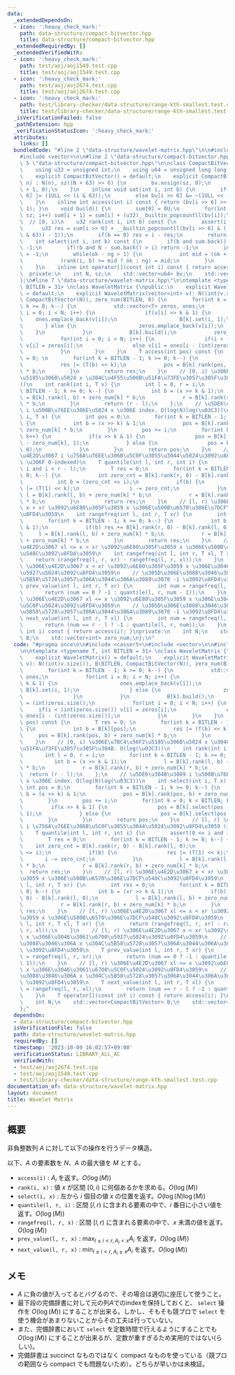 ```yaml
---
data:
  _extendedDependsOn:
  - icon: ':heavy_check_mark:'
    path: data-structure/compact-bitvector.hpp
    title: data-structure/compact-bitvector.hpp
  _extendedRequiredBy: []
  _extendedVerifiedWith:
  - icon: ':heavy_check_mark:'
    path: test/aoj/aoj1549.test.cpp
    title: test/aoj/aoj1549.test.cpp
  - icon: ':heavy_check_mark:'
    path: test/aoj/aoj2674.test.cpp
    title: test/aoj/aoj2674.test.cpp
  - icon: ':heavy_check_mark:'
    path: test/library-checker/data-structure/range-kth-smallest.test.cpp
    title: test/library-checker/data-structure/range-kth-smallest.test.cpp
  _isVerificationFailed: false
  _pathExtension: hpp
  _verificationStatusIcon: ':heavy_check_mark:'
  attributes:
    links: []
  bundledCode: "#line 2 \"data-structure/wavelet-matrix.hpp\"\n\n#include <cassert>\n\
    #include <vector>\n\n#line 2 \"data-structure/compact-bitvector.hpp\"\n\n#line\
    \ 5 \"data-structure/compact-bitvector.hpp\"\n\nclass CompactBitVector {\n  private:\n\
    \    using u32 = unsigned int;\n    using u64 = unsigned long long;\n\n  public:\n\
    \    explicit CompactBitVector() = default;\n    explicit CompactBitVector(int\
    \ n) : N(n), sz((N + 63) >> 6) {\n        bv.assign(sz, 0);\n        sum.assign(sz\
    \ + 1, 0);\n    }\n    inline void set(int i, int b) {\n        if(b) bv[i >>\
    \ 6] |= (1ULL << (i & 63));\n        else bv[i >> 6] &= ~(1ULL << (i & 63));\n\
    \    }\n    inline int access(int i) const { return (bv[i >> 6] >> (i & 63) &\
    \ 1); }\n    void build() {\n        sum[0] = 0U;\n        for(int i = 0; i <\
    \ sz; i++) sum[i + 1] = sum[i] + (u32)__builtin_popcountll(bv[i]);\n    }\n  \
    \  // [0, i)\n    u32 rank(int i, int b) const {\n        assert(i >= 0);\n  \
    \      u32 res = sum[i >> 6] + __builtin_popcountll(bv[i >> 6] & ((1ULL << (i\
    \ & 63)) - 1));\n        if(b == 0) res = i - res;\n        return res;\n    }\n\
    \    int select(int i, int b) const {\n        if(b and sum.back() > i) return\
    \ -1;\n        if(!b and N - sum.back() > i) return -1;\n        int ok = N, ng\
    \ = -1;\n        while(ok - ng > 1) {\n            int mid = (ok + ng) / 2;\n\
    \            (rank(i, b) >= mid ? ok : ng) = mid;\n        }\n        return ok;\n\
    \    }\n    inline int operator[](const int i) const { return access(i); }\n\n\
    \  private:\n    int N, sz;\n    std::vector<u64> bv;\n    std::vector<u32> sum;\n\
    };\n#line 7 \"data-structure/wavelet-matrix.hpp\"\n\ntemplate <typename T, int\
    \ BITLEN = 31> \nclass WaveletMatrix {\npublic:\n    explicit WaveletMatrix()\
    \ = default;\n    explicit WaveletMatrix(vector<int> v): N((int)v.size()), B(BITLEN,\
    \ CompactBitVector(N)), zero_num(BITLEN, 0) {\n        for(int k = BITLEN - 1;\
    \ k >= 0; k--) {\n            std::vector<T> zeros, ones;\n            for(int\
    \ i = 0; i < N; i++) {\n                if(v[i] >> k & 1) {\n                \
    \    ones.emplace_back(v[i]);\n                    B[k].set(i, 1);\n         \
    \       } else {\n                    zeros.emplace_back(v[i]);\n            \
    \    }\n            }\n            B[k].build();\n            zero_num[k] = (int)zeros.size();\n\
    \            for(int i = 0; i < N; i++) {\n                if(i < (int)zeros.size())\
    \ v[i] = zeros[i];\n                else v[i] = ones[i - (int)zeros.size()];\n\
    \            }\n        }\n    }\n    T access(int pos) const {\n        T res\
    \ = 0; \n        for(int k = BITLEN - 1; k >= 0; k--) {\n            int b = B[k][pos];\n\
    \            res |= (T(b) << k);\n            pos = B[k].rank(pos, b) + zero_num[k]\
    \ * b;\n        }\n        return res;\n    }\n    // [0, i) \u306E\u7BC4\u56F2\
    \u5185\u306B\u5024 x \u304C\u4F55\u500B\u51FA\u73FE\u3057\u305F\u304B. O(log(\u03C3\
    ))\n    int rank(int i, T x) {\n        int l = 0, r = i;\n        for(int k =\
    \ BITLEN - 1; k >= 0; k--) {\n            int b = (x >> k & 1);\n            l\
    \ = B[k].rank(l, b) + zero_num[k] * b;\n            r = B[k].rank(r, b) + zero_num[k]\
    \ * b;\n        }\n        return (r - l);\n    };\n    // \u5DE6\u304B\u3089\
    \ i \u500B\u76EE\u306E\u5024 x \u306E index. O(log(N)log(\u03C3))\n    int select(int\
    \ i, T x) {\n        int pos = 0;\n        for(int k = BITLEN - 1; k >= 0; k--)\
    \ {\n            int b = (x >> k) & 1;\n            pos = B[k].rank(pos, b) +\
    \ zero_num[k] * b;\n        }\n        pos += i;\n        for(int k = 0; k < BITLEN;\
    \ k++) {\n            if(x >> k & 1) {\n                pos = B[k].select(pos\
    \ - zero_num[k], 1);\n            } else {\n                pos = B[k].select(pos,\
    \ 0);\n            }\n        }\n        return pos;\n    }\n    // [l, r) \u306E\
    \u4E2D\u3067 i \u756A\u76EE\u306B\u5C0F\u3055\u3044\u5024\u3092\u8FD4\u3059 (i\
    \ \u306F 0-indexed)\n    T quantile(int l, int r, int i) {\n        assert(0 <=\
    \ i and i < r - l);\n        T res = 0;\n        for(int k = BITLEN - 1; k >=\
    \ 0; k--) {\n            int zero_cnt = B[k].rank(r, 0) - B[k].rank(l, 0);\n \
    \           int b = (zero_cnt <= i);\n            if(b) {\n                res\
    \ |= (T(1) << k);\n                i -= zero_cnt;\n            }\n           \
    \ l = B[k].rank(l, b) + zero_num[k] * b;\n            r = B[k].rank(r, b) + zero_num[k]\
    \ * b;\n        }\n        return res;\n    }\n    // [l, r) \u306E\u4E2D\u3067\
    \ x < xr \u3092\u6E80\u305F\u3059 x \u306E\u500B\u6570\u306E\u7DCF\u548C\u3092\
    \u8FD4\u3059\n    int rangefreq(int l, int r, T xr) {\n        int res = 0;\n\
    \        for(int k = BITLEN - 1; k >= 0; k--) {\n            int b = (xr >> k\
    \ & 1);\n            if(b) res += B[k].rank(r, 0) - B[k].rank(l, 0);\n       \
    \     l = B[k].rank(l, b) + zero_num[k] * b;\n            r = B[k].rank(r, b)\
    \ + zero_num[k] * b;\n        }\n        return res;\n    }\n    // [l, r) \u306E\
    \u4E2D\u3067 xl <= x < xr \u3092\u6E80\u305F\u3059 x \u306E\u500B\u6570\u306E\u7DCF\
    \u548C\u3092\u8FD4\u3059\n    int rangefreq(int l, int r, T xl, T xr) {\n    \
    \    return (rangefreq(l, r, xr) - rangefreq(l, r, xl));\n    }\n    // [l, r)\
    \ \u306E\u4E2D\u3067 x < xr \u3092\u6E80\u305F\u3059 x \u306E\u3046\u3061\u6700\
    \u5927\u5024\u3092\u8FD4\u3059\n    // \u305D\u306E\u3088\u3046\u306A x \u304C\
    \u5B58\u5728\u3057\u306A\u3044\u306A\u3089\u3070 -1 \u3092\u8FD4\u3059\n    T\
    \ prev_value(int l, int r, T xr) {\n        int num = rangefreq(l, r, xr);\n \
    \       return (num == 0 ? -1 : quantile(l, r, num - 1));\n    }\n    // [l, r)\
    \ \u306E\u4E2D\u3067 xl <= x \u3092\u6E80\u305F\u3059 x \u306E\u3046\u3061\u6700\
    \u5C0F\u5024\u3092\u8FD4\u3059\n    // \u305D\u306E\u3088\u3046\u306A x \u304C\
    \u5B58\u5728\u3057\u306A\u3044\u306A\u3089\u3070 -1 \u3092\u8FD4\u3059\n    T\
    \ next_value(int l, int r, T xl) {\n        int num = rangefreq(l, r, xl);\n \
    \       return (num == r - l ? -1 : quantile(l, r, num));\n    }\n    T operator[](const\
    \ int i) const { return access(i); }\nprivate:\n    int N;\n    std::vector<CompactBitVector>\
    \ B;\n    std::vector<int> zero_num;\n};\n"
  code: "#pragma once\n\n#include <cassert>\n#include <vector>\n\n#include \"compact-bitvector.hpp\"\
    \n\ntemplate <typename T, int BITLEN = 31> \nclass WaveletMatrix {\npublic:\n\
    \    explicit WaveletMatrix() = default;\n    explicit WaveletMatrix(vector<int>\
    \ v): N((int)v.size()), B(BITLEN, CompactBitVector(N)), zero_num(BITLEN, 0) {\n\
    \        for(int k = BITLEN - 1; k >= 0; k--) {\n            std::vector<T> zeros,\
    \ ones;\n            for(int i = 0; i < N; i++) {\n                if(v[i] >>\
    \ k & 1) {\n                    ones.emplace_back(v[i]);\n                   \
    \ B[k].set(i, 1);\n                } else {\n                    zeros.emplace_back(v[i]);\n\
    \                }\n            }\n            B[k].build();\n            zero_num[k]\
    \ = (int)zeros.size();\n            for(int i = 0; i < N; i++) {\n           \
    \     if(i < (int)zeros.size()) v[i] = zeros[i];\n                else v[i] =\
    \ ones[i - (int)zeros.size()];\n            }\n        }\n    }\n    T access(int\
    \ pos) const {\n        T res = 0; \n        for(int k = BITLEN - 1; k >= 0; k--)\
    \ {\n            int b = B[k][pos];\n            res |= (T(b) << k);\n       \
    \     pos = B[k].rank(pos, b) + zero_num[k] * b;\n        }\n        return res;\n\
    \    }\n    // [0, i) \u306E\u7BC4\u56F2\u5185\u306B\u5024 x \u304C\u4F55\u500B\
    \u51FA\u73FE\u3057\u305F\u304B. O(log(\u03C3))\n    int rank(int i, T x) {\n \
    \       int l = 0, r = i;\n        for(int k = BITLEN - 1; k >= 0; k--) {\n  \
    \          int b = (x >> k & 1);\n            l = B[k].rank(l, b) + zero_num[k]\
    \ * b;\n            r = B[k].rank(r, b) + zero_num[k] * b;\n        }\n      \
    \  return (r - l);\n    };\n    // \u5DE6\u304B\u3089 i \u500B\u76EE\u306E\u5024\
    \ x \u306E index. O(log(N)log(\u03C3))\n    int select(int i, T x) {\n       \
    \ int pos = 0;\n        for(int k = BITLEN - 1; k >= 0; k--) {\n            int\
    \ b = (x >> k) & 1;\n            pos = B[k].rank(pos, b) + zero_num[k] * b;\n\
    \        }\n        pos += i;\n        for(int k = 0; k < BITLEN; k++) {\n   \
    \         if(x >> k & 1) {\n                pos = B[k].select(pos - zero_num[k],\
    \ 1);\n            } else {\n                pos = B[k].select(pos, 0);\n    \
    \        }\n        }\n        return pos;\n    }\n    // [l, r) \u306E\u4E2D\u3067\
    \ i \u756A\u76EE\u306B\u5C0F\u3055\u3044\u5024\u3092\u8FD4\u3059 (i \u306F 0-indexed)\n\
    \    T quantile(int l, int r, int i) {\n        assert(0 <= i and i < r - l);\n\
    \        T res = 0;\n        for(int k = BITLEN - 1; k >= 0; k--) {\n        \
    \    int zero_cnt = B[k].rank(r, 0) - B[k].rank(l, 0);\n            int b = (zero_cnt\
    \ <= i);\n            if(b) {\n                res |= (T(1) << k);\n         \
    \       i -= zero_cnt;\n            }\n            l = B[k].rank(l, b) + zero_num[k]\
    \ * b;\n            r = B[k].rank(r, b) + zero_num[k] * b;\n        }\n      \
    \  return res;\n    }\n    // [l, r) \u306E\u4E2D\u3067 x < xr \u3092\u6E80\u305F\
    \u3059 x \u306E\u500B\u6570\u306E\u7DCF\u548C\u3092\u8FD4\u3059\n    int rangefreq(int\
    \ l, int r, T xr) {\n        int res = 0;\n        for(int k = BITLEN - 1; k >=\
    \ 0; k--) {\n            int b = (xr >> k & 1);\n            if(b) res += B[k].rank(r,\
    \ 0) - B[k].rank(l, 0);\n            l = B[k].rank(l, b) + zero_num[k] * b;\n\
    \            r = B[k].rank(r, b) + zero_num[k] * b;\n        }\n        return\
    \ res;\n    }\n    // [l, r) \u306E\u4E2D\u3067 xl <= x < xr \u3092\u6E80\u305F\
    \u3059 x \u306E\u500B\u6570\u306E\u7DCF\u548C\u3092\u8FD4\u3059\n    int rangefreq(int\
    \ l, int r, T xl, T xr) {\n        return (rangefreq(l, r, xr) - rangefreq(l,\
    \ r, xl));\n    }\n    // [l, r) \u306E\u4E2D\u3067 x < xr \u3092\u6E80\u305F\u3059\
    \ x \u306E\u3046\u3061\u6700\u5927\u5024\u3092\u8FD4\u3059\n    // \u305D\u306E\
    \u3088\u3046\u306A x \u304C\u5B58\u5728\u3057\u306A\u3044\u306A\u3089\u3070 -1\
    \ \u3092\u8FD4\u3059\n    T prev_value(int l, int r, T xr) {\n        int num\
    \ = rangefreq(l, r, xr);\n        return (num == 0 ? -1 : quantile(l, r, num -\
    \ 1));\n    }\n    // [l, r) \u306E\u4E2D\u3067 xl <= x \u3092\u6E80\u305F\u3059\
    \ x \u306E\u3046\u3061\u6700\u5C0F\u5024\u3092\u8FD4\u3059\n    // \u305D\u306E\
    \u3088\u3046\u306A x \u304C\u5B58\u5728\u3057\u306A\u3044\u306A\u3089\u3070 -1\
    \ \u3092\u8FD4\u3059\n    T next_value(int l, int r, T xl) {\n        int num\
    \ = rangefreq(l, r, xl);\n        return (num == r - l ? -1 : quantile(l, r, num));\n\
    \    }\n    T operator[](const int i) const { return access(i); }\nprivate:\n\
    \    int N;\n    std::vector<CompactBitVector> B;\n    std::vector<int> zero_num;\n\
    };"
  dependsOn:
  - data-structure/compact-bitvector.hpp
  isVerificationFile: false
  path: data-structure/wavelet-matrix.hpp
  requiredBy: []
  timestamp: '2023-10-09 16:02:57+09:00'
  verificationStatus: LIBRARY_ALL_AC
  verifiedWith:
  - test/aoj/aoj2674.test.cpp
  - test/aoj/aoj1549.test.cpp
  - test/library-checker/data-structure/range-kth-smallest.test.cpp
documentation_of: data-structure/wavelet-matrix.hpp
layout: document
title: Wavelet Matrix
---
```


## 概要

非負整数列 $A$ に対して以下の操作を行うデータ構造。

以下、$A$ の要素数を $N$、$A$ の最大値を $M$ とする。 

- `access(i)` : $A_i$ を返す。$O(\log(M))$
- `rank(i, x)` : 値 $x$ が区間 $[0, i)$ に何個あるかを求める。$O(\log(M))$
- `select(i, x)` : 左から $i$ 個目の値 $x$ の位置を返す。$O(\log(N)\log(M))$
- `quantile(l, r, i)` : 区間 $[l, r)$ に含まれる要素の中で、$i$ 番目に小さい値を返す。$O(\log(M))$
- `rangefreq(l, r, x)` : 区間 $[l, r)$ に含まれる要素の中で、$x$ 未満の値を返す。$O(\log(M))$
- `prev_value(l, r, x)` : $\max_{l \leq i < r, A_i < x} A_i$ を返す。$O(\log(M))$
- `next_value(l, r, x)` : $\min_{l \leq i < r, A_i \geq x} A_i$ を返す。$O(\log(M))$

## メモ
- $A$ に負の値が入ってるとバグるので、その場合は適切に座圧して使うこと。
- 最下段の完備辞書に対して元の列$A$でのindexを保持しておくと、 `select` 操作を $O(\log(M))$ にすることが出来る。しかし、そもそも競プロで `select` を使う機会があまりないことからその工夫は行っていない。
- また、完備辞書において `select` を定数時間で行えるようにすることでも $O(\log(M))$ にすることが出来るが、定数が重すぎるため実用的ではない(らしい)。
- 完備辞書は succinct なものではなく compact なものを使っている（競プロの範囲なら compact でも問題ないため）。どちらが早いかは未検証。